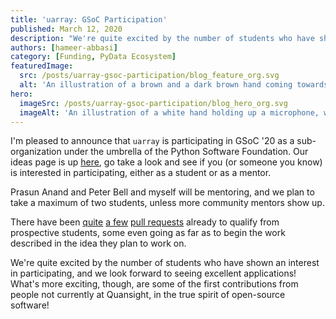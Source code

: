 ```yaml
---
title: 'uarray: GSoC Participation'
published: March 12, 2020
description: "We're quite excited by the number of students who have shown an interest in participating, and we look forward to seeing excellent applications! What's more exciting, though, are some of the first contributions from people not currently at Quansight, in the true spirit of open-source software!"
authors: [hameer-abbasi]
category: [Funding, PyData Ecosystem]
featuredImage:
  src: /posts/uarray-gsoc-participation/blog_feature_org.svg
  alt: 'An illustration of a brown and a dark brown hand coming towards each other to pass a business card with the logo of Quansight Labs.'
hero:
  imageSrc: /posts/uarray-gsoc-participation/blog_hero_org.svg
  imageAlt: 'An illustration of a white hand holding up a microphone, with some graphical elements highlighting the top of the microphone.'
---
```


I'm pleased to announce that `uarray` is participating in GSoC '20 as a sub-organization under the umbrella of the Python Software Foundation. Our ideas page is up [here](https://uarray.org/en/latest/gsoc/2020/ideas.html), go take a look and see if you (or someone you know) is interested in participating, either as a student or as a mentor.

Prasun Anand and Peter Bell and myself will be mentoring, and we plan to take a maximum of two students, unless more community mentors show up.

There have been [quite](https://github.com/Quansight-Labs/uarray/pulls?q=is%3Apr+is%3Aclosed) [a few](https://github.com/Quansight-Labs/unumpy/pulls?q=is%3Apr+is%3Aclosed) [pull requests](https://github.com/Quansight-Labs/udiff/pulls?q=is%3Apr+is%3Aclosed) already to qualify from prospective students, some even going as far as to begin the work described in the idea they plan to work on.

We're quite excited by the number of students who have shown an interest in participating, and we look forward to seeing excellent applications! What's more exciting, though, are some of the first contributions from people not currently at Quansight, in the true spirit of open-source software!
